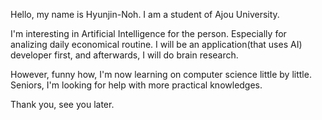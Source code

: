 Hello, my name is Hyunjin-Noh.
I am a student of Ajou University.

I'm interesting in Artificial Intelligence for the person. Especially for analizing daily economical routine.
I will be an application(that uses AI) developer first, and afterwards, I will do brain research.

However, funny how, I'm now learning on computer science little by little.
Seniors, I'm looking for help with more practical knowledges.

Thank you, see you later.
